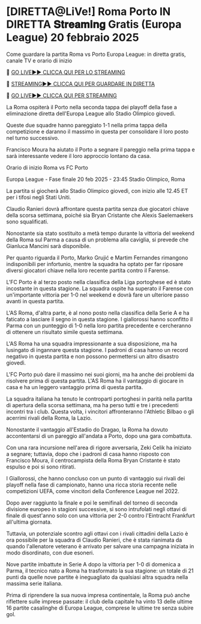 # [DIRETTA@LiVe!] Roma Porto IN DIRETTA 𝐒𝐭𝐫𝐞𝐚𝐦𝐢𝐧𝐠 Gratis (Europa League) 20 febbraio 2025
Come guardare la partita Roma vs Porto Europa League: in diretta gratis, canale TV e orario di inizio

🔴 [GO LIVE►► CLICCA QUI PER LO STREAMING](https://jpn-srt.blogspot.com/2025/02/soccer.html)

🔴 [STREAMING►► CLICCA QUI PER GUARDARE IN DIRETTA](https://jpn-srt.blogspot.com/2025/02/soccer.html)

🔴 [GO LIVE►► CLICCA QUI PER STREAMING](https://jpn-srt.blogspot.com/2025/02/soccer.html)

La Roma ospiterà il Porto nella seconda tappa dei playoff della fase a eliminazione diretta dell'Europa League allo Stadio Olimpico giovedì.

Queste due squadre hanno pareggiato 1-1 nella prima tappa della competizione e daranno il massimo in questa per consolidare il loro posto nel turno successivo.

Francisco Moura ha aiutato il Porto a segnare il pareggio nella prima tappa e sarà interessante vedere il loro approccio lontano da casa.

Orario di inizio Roma vs FC Porto

Europa League - Fase finale
20 feb 2025 - 23:45
Stadio Olimpico, Roma

La partita si giocherà allo Stadio Olimpico giovedì, con inizio alle 12.45 ET per i tifosi negli Stati Uniti.

Claudio Ranieri dovrà affrontare questa partita senza due giocatori chiave della scorsa settimana, poiché sia ​​Bryan Cristante che Alexis Saelemaekers sono squalificati.

Nonostante sia stato sostituito a metà tempo durante la vittoria del weekend della Roma sul Parma a causa di un problema alla caviglia, si prevede che Gianluca Mancini sarà disponibile.

Per quanto riguarda il Porto, Marko Grujić e Martim Fernandes rimangono indisponibili per infortunio, mentre la squadra ha optato per far riposare diversi giocatori chiave nella loro recente partita contro il Farense.

L'FC Porto è al terzo posto nella classifica della Liga portoghese ed è stato incostante in questa stagione. La squadra ospite ha superato il Farense con un'importante vittoria per 1-0 nel weekend e dovrà fare un ulteriore passo avanti in questa partita.

L'AS Roma, d'altra parte, è al nono posto nella classifica della Serie A e ha faticato a lasciare il segno in questa stagione. I giallorossi hanno sconfitto il Parma con un punteggio di 1-0 nella loro partita precedente e cercheranno di ottenere un risultato simile questa settimana.

L'AS Roma ha una squadra impressionante a sua disposizione, ma ha lusingato di ingannare questa stagione. I padroni di casa hanno un record negativo in questa partita e non possono permettersi un altro disastro giovedì.

L'FC Porto può dare il massimo nei suoi giorni, ma ha anche dei problemi da risolvere prima di questa partita. L'AS Roma ha il vantaggio di giocare in casa e ha un leggero vantaggio prima di questa partita.

La squadra italiana ha tenuto le controparti portoghesi in parità nella partita di apertura della scorsa settimana, ma ha perso tutti e tre i precedenti incontri tra i club. Questa volta, i vincitori affronteranno l'Athletic Bilbao o gli acerrimi rivali della Roma, la Lazio.

Nonostante il vantaggio all'Estadio do Dragao, la Roma ha dovuto accontentarsi di un pareggio all'andata a Porto, dopo una gara combattuta.

Con una rara incursione nell'area di rigore avversaria, Zeki Celik ha iniziato a segnare; tuttavia, dopo che i padroni di casa hanno risposto con Francisco Moura, il centrocampista della Roma Bryan Cristante è stato espulso e poi si sono ritirati.

I Giallorossi, che hanno concluso con un punto di vantaggio sui rivali dei playoff nella fase di campionato, hanno una ricca storia recente nelle competizioni UEFA, come vincitori della Conference League nel 2022.

Dopo aver raggiunto la finale e poi le semifinali del torneo di seconda divisione europeo in stagioni successive, si sono intrufolati negli ottavi di finale di quest'anno solo con una vittoria per 2-0 contro l'Eintracht Frankfurt all'ultima giornata.

Tuttavia, un potenziale scontro agli ottavi con i rivali cittadini della Lazio è ora possibile per la squadra di Claudio Ranieri, che è stata rianimata da quando l'allenatore veterano è arrivato per salvare una campagna iniziata in modo disordinato, con due esoneri.

Nove partite imbattute in Serie A dopo la vittoria per 1-0 di domenica a Parma, il tecnico nato a Roma ha trasformato la sua stagione: un totale di 21 punti da quelle nove partite è ineguagliato da qualsiasi altra squadra nella massima serie italiana.

Prima di riprendere la sua nuova impresa continentale, la Roma può anche riflettere sulle imprese passate: il club della capitale ha vinto 13 delle ultime 16 partite casalinghe di Europa League, comprese le ultime tre senza subire gol.
